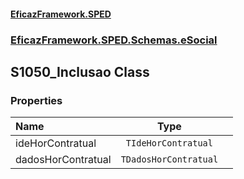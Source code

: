 #### [EficazFramework.SPED](EficazFrameworkSPED.md 'EficazFramework SPED')
### [EficazFramework.SPED.Schemas.eSocial](EficazFramework.SPED.Schemas.eSocial.md 'EficazFramework.SPED.Schemas.eSocial')

## S1050_Inclusao Class
### Properties

| Name | Type | |
| :--- | :---: | :--- |
| ideHorContratual | `TIdeHorContratual` |  |
| dadosHorContratual | `TDadosHorContratual` |  |
